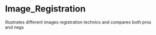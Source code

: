 # Image_Registration
Illustrates different images registration technics and compares both pros and negs
